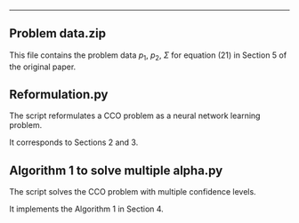 ------

## Problem data.zip
This file contains the problem data $p_1$, $p_2$, $\Sigma$ for equation (21) in Section 5 of the original paper.

## Reformulation.py
The script reformulates a CCO problem as a neural network learning problem.

It corresponds to Sections 2 and 3.

## Algorithm 1 to solve multiple alpha.py
The script solves the CCO problem with multiple confidence levels.

It implements the Algorithm 1 in Section 4.


